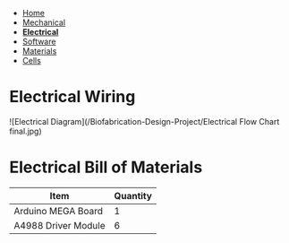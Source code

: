 - [Home](/Biofabrication-Design-Project/index)
- [Mechanical](/Biofabrication-Design-Project/Mechanical)
- **[Electrical](/Biofabrication-Design-Project/Electrical)**
- [Software](/Biofabrication-Design-Project/Software)
- [Materials](/Biofabrication-Design-Project/Materials)
- [Cells](/Biofabrication-Design-Project/Cells)


# Electrical Wiring

![Electrical Diagram](/Biofabrication-Design-Project/Electrical Flow Chart final.jpg)

# Electrical Bill of Materials

Item         | Quantity
------------ | -------------
Arduino MEGA Board | 1 
A4988 Driver Module | 6 
